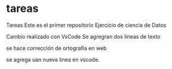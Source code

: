 # tareas
Tareas
Este es el primer repositorio
Ejercicio de ciencia de Datos

Cambio realizado con VsCode
Se agregran dos lineas de texto

se hace corrección  de ortografia en web

se agrega uan nueva linea en
vscode.
